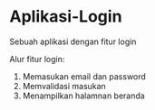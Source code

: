 # Aplikasi-Login
Sebuah aplikasi dengan fitur login

Alur fitur login:
1. Memasukan email dan password
2. Memvalidasi masukan
3. Menampilkan halamnan beranda
